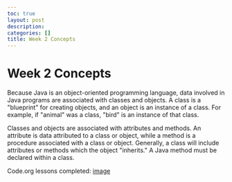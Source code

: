 ```yaml
---
toc: true
layout: post
description: 
categories: []
title: Week 2 Concepts
---
```

# Week 2 Concepts

Because Java is an object-oriented programming language, data involved in Java programs are associated with classes and objects. A class is a "blueprint" for creating objects, and an object is an instance of a class. For example, if "animal" was a class, "bird" is an instance of that class.

Classes and objects are associated with attributes and methods. An attribute is data attributed to a class or object, while a method is a procedure associated with a class or object. Generally, a class will include attributes or methods which the object "inherits." A Java method must be declared within a class.

Code.org lessons completed:
[image](https://user-images.githubusercontent.com/57303754/188581689-82764471-c47a-4b7d-afbe-cab4fb6be5d6.png)